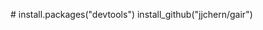<!-- README.md is generated from README.Rmd. Please edit that file -->
\# install.packages("devtools") install\_github("jjchern/gair")
